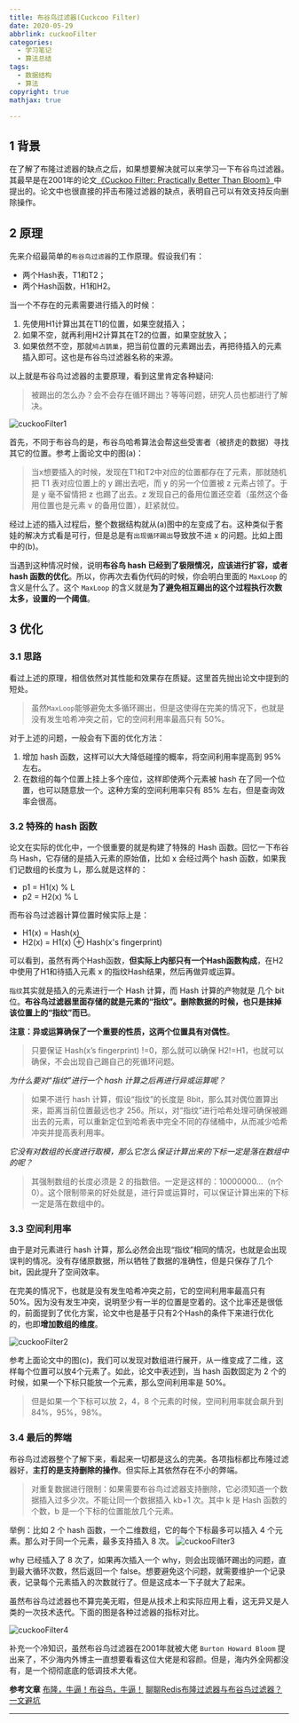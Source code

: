 ```yaml
---
title: 布谷鸟过滤器(Cuckcoo Filter)
date: 2020-05-29
abbrlink: cuckooFilter
categories:
  - 学习笔记
  - 算法总结
tags:
  - 数据结构
  - 算法
copyright: true
mathjax: true

---
```


## 1 背景
在了解了布隆过滤器的缺点之后，如果想要解决就可以来学习一下布谷鸟过滤器。其最早是在2001年的论文[《Cuckoo Filter: Practically Better Than Bloom》](https://www.cs.cmu.edu/~dga/papers/cuckoo-conext2014.pdf)中提出的。论文中也很直接的抨击布隆过滤器的缺点，表明自己可以有效支持反向删除操作。

## 2 原理
先来介绍最简单的`布谷鸟过滤器`的工作原理。假设我们有：
* 两个Hash表，T1和T2；
* 两个Hash函数，H1和H2。

<!--more-->

当一个不存在的元素需要进行插入的时候：
1. 先使用H1计算出其在T1的位置，如果空就插入；
2. 如果不空，就再利用H2计算其在T2的位置，如果空就放入；
3. 如果依然不空，那就`鸠占鹊巢`，把当前位置的元素踢出去，再把待插入的元素插入即可。这也是布谷鸟过滤器名称的来源。

以上就是布谷鸟过滤器的主要原理，看到这里肯定各种疑问:
>被踢出的怎么办？会不会存在循环踢出？等等问题，研究人员也都进行了解决。

![cuckooFilter1](http://mzxie-image.oss-cn-hangzhou.aliyuncs.com/algorithm/papers/cuckooFilter1.png)

首先，不同于布谷鸟的是，布谷鸟哈希算法会帮这些受害者（被挤走的数据）寻找其它的位置。参考上面论文中的图(a)：

>当x想要插入的时候，发现在T1和T2中对应的位置都存在了元素，那就随机把 T1 表对应位置上的 y 踢出去吧，而 y 的另一个位置被 z 元素占领了。于是 y 毫不留情把 z 也踢了出去。z 发现自己的备用位置还空着（虽然这个备用位置也是元素 v 的备用位置），赶紧就位。

经过上述的插入过程后，整个数据结构就从(a)图中的左变成了右。这种类似于套娃的解决方式看是可行，但是总是有`出现循环踢出`导致放不进 x 的问题。比如上图中的(b)。

当遇到这种情况时候，说明**布谷鸟 hash 已经到了极限情况，应该进行扩容，或者 hash 函数的优化**。所以，你再次去看伪代码的时候，你会明白里面的 `MaxLoop` 的含义是什么了。这个 `MaxLoop` 的含义就是**为了避免相互踢出的这个过程执行次数太多，设置的一个阈值**。


## 3 优化
### 3.1 思路
看过上述的原理，相信依然对其性能和效果存在质疑。这里首先抛出论文中提到的短处。
>虽然`MaxLoop`能够避免太多循环踢出，但是这使得在完美的情况下，也就是没有发生哈希冲突之前，它的空间利用率最高只有 50%。

对于上述的问题，一般会有下面的优化方法：

1. 增加 hash 函数，这样可以大大降低碰撞的概率，将空间利用率提高到 95% 左右。
2. 在数组的每个位置上挂上多个座位，这样即使两个元素被 hash 在了同一个位置，也可以随意放一个。这种方案的空间利用率只有 85% 左右，但是查询效率会很高。

### 3.2 特殊的 hash 函数
论文在实际的优化中，一个很重要的就是构建了特殊的 Hash 函数。回忆一下布谷鸟 Hash，它存储的是插入元素的原始值，比如 x 会经过两个 hash 函数，如果我们记数组的长度为 L，那么就是这样的：
* p1 = H1(x) % L
* p2 = H2(x) % L

而布谷鸟过滤器计算位置时候实际上是：
* H1(x) = Hash(x)
* H2(x) = H1(x) $\oplus$ Hash(x's fingerprint)

可以看到，虽然有两个Hash函数，**但实际上内部只有一个Hash函数构成**，在H2中使用了H1和待插入元素 x 的指纹Hash结果，然后再做异或运算。

`指纹`其实就是插入的元素进行一个 Hash 计算，而 Hash 计算的产物就是 几个 bit 位。**布谷鸟过滤器里面存储的就是元素的“指纹”。删除数据的时候，也只是抹掉该位置上的“指纹”而已**。

**注意：异或运算确保了一个重要的性质，这两个位置具有对偶性**。

>只要保证 Hash(x’s fingerprint) !=0，那么就可以确保 H2!=H1，也就可以确保，不会出现自己踢自己的死循环问题。

*为什么要对“指纹”进行一个 hash 计算之后再进行异或运算呢？*
>如果不进行 hash 计算，假设“指纹”的长度是 8bit，那么其对偶位置算出来，距离当前位置最远也才 256。所以，对“指纹”进行哈希处理可确保被踢出去的元素，可以重新定位到哈希表中完全不同的存储桶中，从而减少哈希冲突并提高表利用率。

*它没有对数组的长度进行取模，那么它怎么保证计算出来的下标一定是落在数组中的呢？*
>其强制数组的长度必须是 2 的指数倍。一定是这样的：10000000...（n个0）。这个限制带来的好处就是，进行异或运算时，可以保证计算出来的下标一定是落在数组中的。

### 3.3 空间利用率
由于是对元素进行 hash 计算，那么必然会出现“指纹”相同的情况，也就是会出现误判的情况。没有存储原数据，所以牺牲了数据的准确性，但是只保存了几个 bit，因此提升了空间效率。

在完美的情况下，也就是没有发生哈希冲突之前，它的空间利用率最高只有 50%。因为没有发生冲突，说明至少有一半的位置是空着的。这个比率还是很低的，前面提到了优化方案，论文中也是基于只有2个Hash的条件下来进行优化的，也即**增加数组的维度**。

![cuckooFilter2](http://mzxie-image.oss-cn-hangzhou.aliyuncs.com/algorithm/papers/cuckooFilter2.png)

参考上面论文中的图(c)，我们可以发现对数组进行展开，从一维变成了二维，这样每个位置可以放4个元素了。如此，论文中表述到，当 hash 函数固定为 2 个的时候，如果一个下标只能放一个元素，那么空间利用率是 50%。
>但是如果一个下标可以放 2，4，8 个元素的时候，空间利用率就会飙升到 84%，95%，98%。

### 3.4 最后的弊端
布谷鸟过滤器整个了解下来，看起来一切都是这么的完美。各项指标都比布隆过滤器好，**主打的是支持删除的操作**。但实际上其依然存在不小的弊端。

>对重复数据进行限制：如果需要布谷鸟过滤器支持删除，它必须知道一个数据插入过多少次。不能让同一个数据插入 kb+1 次。其中 k 是 Hash 函数的个数，b 是一个下标的位置能放几个元素。

举例：比如 2 个 hash 函数，一个二维数组，它的每个下标最多可以插入 4 个元素。那么对于同一个元素，最多支持插入 8 次。
![cuckooFilter3](http://mzxie-image.oss-cn-hangzhou.aliyuncs.com/algorithm/papers/cuckooFilter3.png)

why 已经插入了 8 次了，如果再次插入一个 why，则会出现循环踢出的问题，直到最大循环次数，然后返回一个 false。想要避免这个问题，就需要维护一个记录表，记录每个元素插入的次数就行了。但是这成本一下子就大了起来。

虽然布谷鸟过滤器也不算完美无暇，但是从技术上和实际应用上看，这无异又是人类的一次技术迭代。下面的图是各种过滤器的指标对比。

![cuckooFilter4](http://mzxie-image.oss-cn-hangzhou.aliyuncs.com/algorithm/papers/cuckooFilter4.png)

补充一个冷知识，虽然布谷鸟过滤器在2001年就被大佬 `Burton Howard Bloom` 提出来了，不少海内外博主一直想要看看这位大佬是和容颜。但是，海内外全网都没有，是一个彻彻底底的低调技术大佬。

**参考文章**
[布隆，牛逼！布谷鸟，牛逼！](https://segmentfault.com/a/1190000039156246)
[聊聊Redis布隆过滤器与布谷鸟过滤器？一文避坑](https://www.163.com/dy/article/G55C599D05372639.html)

---